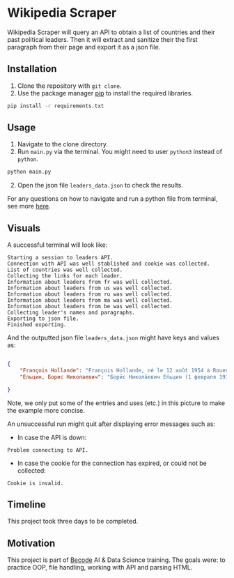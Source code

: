 # Wikipedia Scraper

Wikipedia Scraper will query an API to obtain a list of countries and their past political leaders. Then it will extract and sanitize their the first paragraph from their page and export it as a json file.

## Installation

1. Clone the repository with `git clone`. 
2. Use the package manager [pip](https://pip.pypa.io/en/stable/) to install the required libraries.

```bash
pip install -r requirements.txt
```

## Usage
1. Navigate to the clone directory.
2. Run `main.py` via the terminal. You might need to user `python3` instead of `python`. 
```bash
python main.py
```
2. Open the json file `leaders_data.json` to check the results.

For any questions on how to navigate and run a python file from terminal, see more [here](https://vteams.com/blog/how-to-run-a-python-script-in-terminal/#:~:text=To%20execute%20a%20Python%20script,you're%20using%20Python%203.).




## Visuals
A successful terminal will look like:

```
Starting a session to leaders API.
Connection with API was well stablished and cookie was collected.
List of countries was well collected.
Collecting the links for each leader.
Information about leaders from fr was well collected.
Information about leaders from us was well collected.
Information about leaders from ru was well collected.
Information about leaders from ma was well collected.
Information about leaders from be was well collected.
Collecting leader's names and paragraphs.
Exporting to json file.
Finished exporting.
```
And the outputted json file `leaders_data.json` might have keys and values as: 

```json

{
    "François Hollande": "François Hollande, né le 12 août 1954 à Rouen (Seine-Inférieure) (etc).",
    "Ельцин, Борис Николаевич": "Бори́с Никола́евич Е́льцин (1 февраля 1931 (1931-02-01) (etc.)"

}
```
Note, we only put some of the entries and uses (etc.) in this picture to make the example more concise.

An unsuccessful run might quit after displaying error messages such as:

* In case the API is down:
```
Problem connecting to API.
```
* In case the cookie for the connection has expired, or could not be collected:
```
Cookie is invalid.
```


## Timeline
This project took three days to be completed.

## Motivation

This project is part of [Becode](https://becode.org/) AI & Data Science training. 
The goals were: to practice OOP, file handling, working with API and parsing HTML.